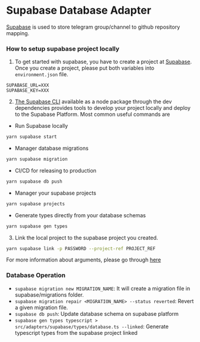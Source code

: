 # Supabase Database Adapter

[Supabase](https://supabase.com/) is used to store telegram group/channel to github repository mapping.

### How to setup supabase project locally

1. To get started with supabase, you have to create a project at [Supabase](https://supabase.com/).
   Once you create a project, please put both variables into `environment.json` file.

```
SUPABASE_URL=XXX
SUPABASE_KEY=XXX
```

2.  [The Supabase CLI](https://supabase.com/docs/guides/resources/supabase-cli) available as a node package through the dev dependencies provides tools to develop your project locally and deploy to the Supabase Platform.
    Most common useful commands are

- Run Supabase locally

```sh
yarn supabase start
```

- Manager database migrations

```sh
yarn supabase migration
```

- CI/CD for releasing to production

```sh
yarn supabase db push
```

- Manager your supabase projects

```sh
yarn supabase projects
```

- Generate types directly from your database schemas

```sh
yarn supabase gen types
```

3. Link the local project to the supabase project you created.

```sh
yarn supabase link -p PASSWORD --project-ref PROJECT_REF
```

For more information about arguments, please go through [here](https://supabase.com/docs/reference/cli/supabase-link)

### Database Operation

- `supabase migration new MIGRATION_NAME`: It will create a migration file in supabase/migrations folder.
- `supabase migration repair <MIGRATION_NAME> --status reverted`: Revert a given migration file.
- `supabase db push`: Update database schema on supabase platform
- `supabase gen types typescript > src/adapters/supabase/types/database.ts --linked`: Generate typescript types from the supabase project linked
